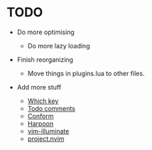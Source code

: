 # TODO

- Do more optimising
    - Do more lazy loading

- Finish reorganizing
    - Move things in plugins.lua to other files.

- Add more stuff
    - [Which key](https://github.com/folke/which-key.nvim)
    - [Todo comments](https://github.com/folke/todo-comments.nvim)
    - [Conform](stevearc/conform.nvim)
    - [Harpoon](https://github.com/ThePrimeagen/harpoon)
    - [vim-illuminate](https://github.com/RRethy/vim-illuminate)
    - [project.nvim](https://github.com/ahmedkhalf/project.nvim)
